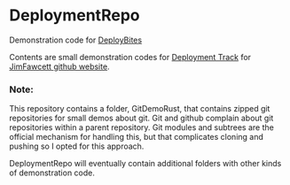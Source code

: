 # DeploymentRepo
Demonstration code for <a href="https://jimfawcett.github.io/Resources/DeploymentBites/DeployBites_Git.html">DeployBites</a>

Contents are small demonstration codes for <a href="https://jimfawcett.github.io/indexDeployment.html">Deployment Track</a> for
<a href="https://jimfawcett.github.io/index.html">JimFawcett github website</a>.

### Note:<br />
This repository contains a folder, GitDemoRust, that contains zipped git repositories for small demos about git. Git and github
complain about git repositories within a parent repository. Git modules and subtrees are the official mechanism for handling this,
but that complicates cloning and pushing so I opted for this approach.

DeploymentRepo will eventually contain additional folders with other kinds of demonstration code.

